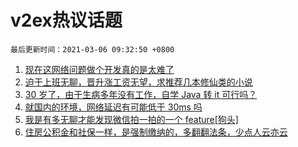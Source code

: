 # v2ex热议话题

`最后更新时间：2021-03-06 09:32:50 +0800`

1. [现在这网络问题做个开发真的是太难了](https://www.v2ex.com/t/758736)
1. [迫于上班无聊，晋升涨工资无望，求推荐几本修仙类的小说](https://www.v2ex.com/t/758679)
1. [30 岁了，由于生病多年没有工作，自学 Java 转 it 可行吗？](https://www.v2ex.com/t/758749)
1. [就国内的环境，网络延迟有可能低于 30ms 吗](https://www.v2ex.com/t/758672)
1. [我是有多无聊才能发现微信拍一拍的一个 feature[狗头]](https://www.v2ex.com/t/758810)
1. [住房公积金和社保一样，是强制缴纳的，多翻翻法条，少点人云亦云](https://www.v2ex.com/t/758782)

